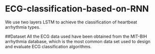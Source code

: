 # ECG-classification-based-on-RNN

We use two layers LSTM to achieve the classification of heartbeat arrhythmia types.


##Dataset
All the ECG data used have been obtained from the MIT-BIH arrhythmia database, which is the most common data set used to design and evaluate ECG classification algorithms. 
